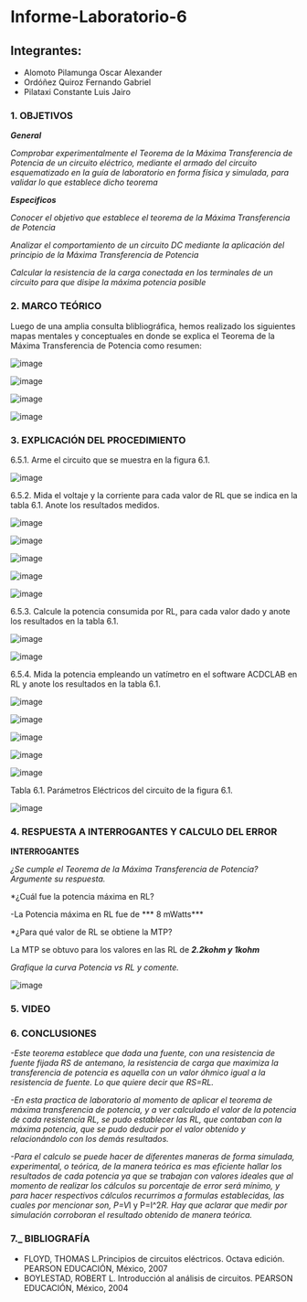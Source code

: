 # Informe-Laboratorio-6

## Integrantes:

  * Alomoto Pilamunga Oscar Alexander
  * Ordóñez Quiroz Fernando Gabriel
  * Pilataxi Constante Luis Jairo

### 1. OBJETIVOS

***General***

*Comprobar experimentalmente el Teorema de la Máxima Transferencia de Potencia de un circuito eléctrico, mediante el armado del 
 circuito esquematizado en la guía de laboratorio en forma física y simulada, para validar lo que establece dicho teorema*
 
***Especificos*** 

*Conocer el objetivo que establece el teorema de la Máxima Transferencia de Potencia*

*Analizar el comportamiento de un circuito DC mediante la aplicación del principio de la Máxima Transferencia de Potencia*

*Calcular la resistencia de la carga conectada en los terminales de un circuito para que disipe la máxima potencia posible*

### 2. MARCO TEÓRICO

Luego de una amplia consulta blibliográfica, hemos realizado los siguientes mapas mentales y conceptuales en donde se explica
el Teorema de la Máxima Transferencia de Potencia como resumen:

![image](https://user-images.githubusercontent.com/104925648/211950065-b893e42d-0a28-4e1c-afaa-2f76391703c0.png)

![image](https://user-images.githubusercontent.com/104925648/211960819-1c6e37fe-40f4-4f26-8d02-dd8cb686b0b8.png)

![image](https://user-images.githubusercontent.com/104925648/211960852-344f3360-f02a-43ee-a4ac-b384b44daeee.png)

![image](https://user-images.githubusercontent.com/104925648/211960901-ed159951-128a-44e4-bf99-8b744ddf923e.png)

### 3. EXPLICACIÓN DEL PROCEDIMIENTO

6.5.1. Arme el circuito que se muestra en la figura 6.1.

![image](https://user-images.githubusercontent.com/116705680/212225532-42ca29dd-6ab8-4ea2-984c-ea658ea1c911.png)

6.5.2. Mida el voltaje y la corriente para cada valor de RL que se indica en la tabla 6.1. Anote los resultados medidos.

![image](https://user-images.githubusercontent.com/116705680/212225645-072865b2-99ba-4828-8fdd-0cc492fb60c2.png)

![image](https://user-images.githubusercontent.com/116705680/212225672-cf312350-f70c-4e0c-9fc3-39c1b62798e5.png)

![image](https://user-images.githubusercontent.com/116705680/212225699-b0604bc6-5816-4c4a-9fa8-c5e149d08afa.png)

![image](https://user-images.githubusercontent.com/116705680/212225728-421e918a-f068-4bac-9a12-f9eb90d93cee.png)

![image](https://user-images.githubusercontent.com/116705680/212225756-d7fa1f74-e624-40c5-8883-4b60fc7dfbca.png)

6.5.3. Calcule la potencia consumida por RL, para cada valor dado y anote los resultados en la tabla 6.1.

![image](https://user-images.githubusercontent.com/116705680/212225790-26f263cc-9af8-4ec1-a2dc-d20839ef70af.png)

![image](https://user-images.githubusercontent.com/116705680/212225816-e0758ca4-b612-4697-ad5e-f75f981c3ccb.png)

6.5.4. Mida la potencia empleando un vatímetro en el software ACDCLAB en RL y anote los resultados en la tabla 6.1.

![image](https://user-images.githubusercontent.com/116705680/212225849-1e315c40-83bd-4a53-adff-80fec6dae827.png)

![image](https://user-images.githubusercontent.com/116705680/212225869-c853e5a8-1fa8-4810-9d25-a5b5e03dda71.png)

![image](https://user-images.githubusercontent.com/116705680/212225888-bf0e6fce-fd61-426d-bf37-16595ad9aa06.png)

![image](https://user-images.githubusercontent.com/116705680/212225904-1672f307-df31-4427-9cd2-302f724b918c.png)

![image](https://user-images.githubusercontent.com/116705680/212225925-1b2e235f-078e-4a1a-a5ad-c7f257024044.png)

Tabla 6.1. Parámetros Eléctricos del circuito de la figura 6.1.

![image](https://user-images.githubusercontent.com/116705680/212225955-2978e580-96c4-4d14-8483-c74e153a9e42.png)

### 4. RESPUESTA A INTERROGANTES Y CALCULO DEL ERROR

**INTERROGANTES**

*¿Se cumple el Teorema de la Máxima Transferencia de Potencia? Argumente su respuesta.* 


*¿Cuál fue la potencia máxima en RL? 

-La Potencia máxima en RL fue de *** 8 mWatts***

*¿Para qué valor de RL se obtiene la MTP? 

La MTP se obtuvo para los valores en las RL de ***2.2kohm y 1kohm***

*Grafique la curva Potencia vs RL y comente.*

![image](https://user-images.githubusercontent.com/116705680/212225427-d8f25660-1bbf-4713-807c-3018cdb5a9b7.png)

### 5. VIDEO



### 6. CONCLUSIONES

*-Este teorema establece que dada una fuente, con una resistencia de fuente fijada RS de antemano, la resistencia de carga que maximiza la transferencia de potencia es aquella con un valor óhmico igual a la resistencia de fuente. Lo que quiere decir que RS=RL.* 

*-En esta practica de laboratorio al momento de aplicar el teorema de máxima transferencia de potencia, y a ver calculado el valor de la potencia de cada resistencia RL, se pudo establecer las RL, que contaban con la máxima potencia, que se pudo deducir por el valor obtenido y relacionándolo con los demás resultados.*

*-Para el calculo se puede hacer de diferentes maneras de forma simulada, experimental, o teórica, de la manera teórica es mas eficiente hallar los resultados de cada potencia ya que se trabajan con valores ideales que al momento de realizar los cálculos su porcentaje de error será mínimo, y para hacer respectivos cálculos recurrimos a formulas establecidas, las cuales por mencionar son, P=V*I y P=I^2*R. Hay que aclarar que medir por simulación corroboran el resultado obtenido de manera teórica.*


### 7._ BIBLIOGRAFÍA

- FLOYD, THOMAS L.Principios de circuitos eléctricos. Octava edición. PEARSON EDUCACIÓN, México, 2007
- BOYLESTAD, ROBERT L. Introducción al análisis de circuitos. PEARSON EDUCACIÓN, México, 2004
